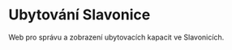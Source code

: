 Ubytování Slavonice
===================================

Web pro správu a zobrazení ubytovacích kapacit ve Slavonicích.